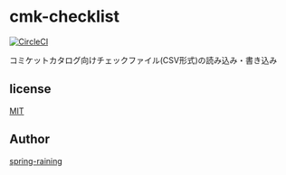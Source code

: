 # cmk-checklist

[![CircleCI](https://circleci.com/gh/spring-raining/cmk-checklist.svg?style=svg)](https://circleci.com/gh/spring-raining/cmk-checklist)

コミケットカタログ向けチェックファイル(CSV形式)の読み込み・書き込み

## license

[MIT](https://github.com/spring-raining/cmk-checklist/blob/master/LICENCE)

## Author

[spring-raining](https://github.com/spring-raining)
